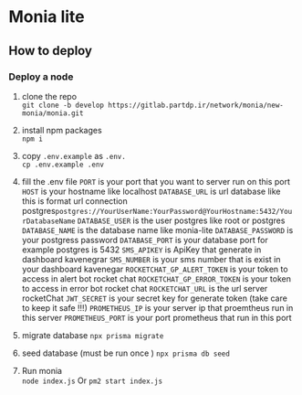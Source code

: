 # Monia lite

## How to deploy

### Deploy a node

1. clone the repo \
   `git clone -b develop https://gitlab.partdp.ir/network/monia/new-monia/monia.git`

2. install npm packages \
   `npm i`

3. copy `.env.example` as `.env.` \
   `cp .env.example .env`

4. fill the .env file
   `PORT` is your port that you want to server run on this port
   `HOST` is your hostname like localhost
   `DATABASE_URL` is url database like
   this is format url connection postgres`postgres://YourUserName:YourPassword@YourHostname:5432/YourDatabaseName`
   `DATABASE_USER` is the user postgres like root or postgres
   `DATABASE_NAME` is the database name like monia-lite
   `DATABASE_PASSWORD` is your postgress password
   `DATABASE_PORT` is your database port for example postgres is 5432
   `SMS_APIKEY` is ApiKey that generate in dashboard kavenegrar
   `SMS_NUMBER` is your sms number that is exist in your dashboard kavenegar
   `ROCKETCHAT_GP_ALERT_TOKEN` is your token to access in alert bot rocket chat
   `ROCKETCHAT_GP_ERROR_TOKEN` is your token to access in error bot rocket chat
   `ROCKETCHAT_URL` is the url server rocketChat
   `JWT_SECRET` is your secret key for generate token (take care to keep it safe !!!)
   `PROMETHEUS_IP` is your server ip that proemtheus run in this server
   `PROMETHEUS_PORT` is your port prometheus that run in this port

5. migrate database
   `npx prisma migrate`

6. seed database (must be run once )
   `npx prisma db seed`

7. Run monia  
   `node index.js` Or `pm2 start index.js`

